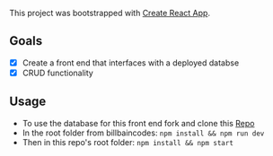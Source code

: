 This project was bootstrapped with [Create React App](https://github.com/facebook/create-react-app).

## Goals
- [x] Create a front end that interfaces with a deployed databse
- [x] CRUD functionality

## Usage
- To use the database for this front end fork and clone this [Repo](https://github.com/billbaincodes/express-knex-mastery/tree/master)
- In the root folder from billbaincodes: `npm install && npm run dev`
- Then in this repo's root folder: `npm install && npm start`
